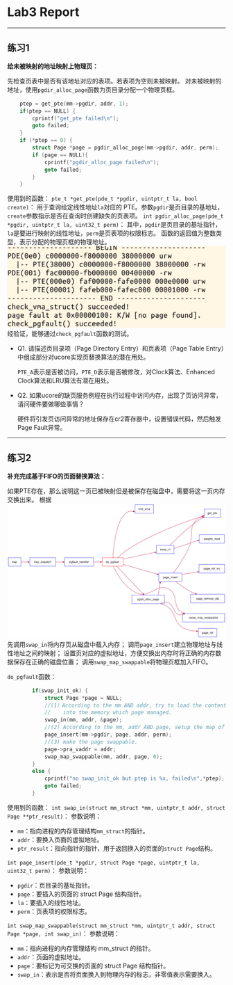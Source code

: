 # Lab3 Report

***
## 练习1

**给未被映射的地址映射上物理页：**

先检查页表中是否有该地址对应的表项。若表项为空则未被映射。
对未被映射的地址，使用`pgdir_alloc_page`函数为页目录分配一个物理页框。
```c
    ptep = get_pte(mm->pgdir, addr, 1);
    if(ptep == NULL) {
        cprintf("get_pte failed\n");
        goto failed;
    }
    if (*ptep == 0) {
        struct Page *page = pgdir_alloc_page(mm->pgdir, addr, perm);
        if (page == NULL){
            cprintf("pgdir_alloc_page failed\n");
            goto failed;            
        }
    }
```
使用到的函数：
`pte_t *get_pte(pde_t *pgdir, uintptr_t la, bool create)`：
用于查询给定线性地址`la`对应的 PTE。参数`pgdir`是页目录的基地址，`create`参数指示是否在查询时创建缺失的页表项。
`int pgdir_alloc_page(pde_t *pgdir, uintptr_t la, uint32_t perm)`：
其中，`pgdir`是页目录的基址指针，`la`是要进行映射的线性地址，`perm`是页表项的权限标志。
函数的返回值为整数类型，表示分配的物理页框的物理地址。
![1](picture/3-1.png "3-1.png")
经验证，能够通过`check_pgfault`函数的测试。

- Q1. 请描述页目录项（Page Directory Entry）和页表项（Page Table Entry）中组成部分对ucore实现页替换算法的潜在用处。

    `PTE_A`表示是否被访问，`PTE_D`表示是否被修改，对Clock算法、Enhanced Clock算法和LRU算法有潜在用处。

- Q2. 如果ucore的缺页服务例程在执行过程中访问内存，出现了页访问异常，请问硬件要做哪些事情？
    
    硬件将引发页访问异常的地址保存在cr2寄存器中，设置错误代码，然后触发Page Fault异常。

***
## 练习2

**补充完成基于FIFO的页面替换算法：**

如果PTE存在，那么说明这一页已被映射但是被保存在磁盘中，需要将这一页内存交换出来。
根据
    ![2](picture/3-2.png "3-2.png")
    先调用`swap_in`将内存页从磁盘中载入内存；
    调用`page_insert`建立物理地址与线性地址之间的映射；
    设置页对应的虚拟地址，方便交换出内存时将正确的内存数据保存在正确的磁盘位置；
    调用`swap_map_swappable`将物理页框加入FIFO。

`do_pgfault`函数：
```c
        if(swap_init_ok) {
            struct Page *page = NULL;
            //(1）According to the mm AND addr, try to load the content of right disk page
            //    into the memory which page managed.
            swap_in(mm, addr, &page);
            //(2) According to the mm, addr AND page, setup the map of phy addr <---> logical addr
            page_insert(mm->pgdir, page, addr, perm);
            //(3) make the page swappable.
            page->pra_vaddr = addr;
            swap_map_swappable(mm, addr, page, 0);
        }
        else {
            cprintf("no swap_init_ok but ptep is %x, failed\n",*ptep);
            goto failed;
        }
```
使用到的函数：
`int swap_in(struct mm_struct *mm, uintptr_t addr, struct Page **ptr_result)`：
参数说明：
- `mm`：指向进程的内存管理结构`mm_struct`的指针。
- `addr`：要换入页面的虚拟地址。
- `ptr_result`：指向指针的指针，用于返回换入的页面的`struct Page`结构。

`int page_insert(pde_t *pgdir, struct Page *page, uintptr_t la, uint32_t perm)`：
参数说明：
- `pgdir`：页目录的基址指针。
- `page`：要插入的页面的 struct Page 结构指针。
- `la`：要插入的线性地址。
- `perm`：页表项的权限标志。

`int swap_map_swappable(struct mm_struct *mm, uintptr_t addr, struct Page *page, int swap_in)`：
参数说明：
- `mm`：指向进程的内存管理结构 mm_struct 的指针。
- `addr`：页面的虚拟地址。
- `page`：要标记为可交换的页面的 struct Page 结构指针。
- `swap_in`：表示是否将页面换入到物理内存的标志，非零值表示需要换入。